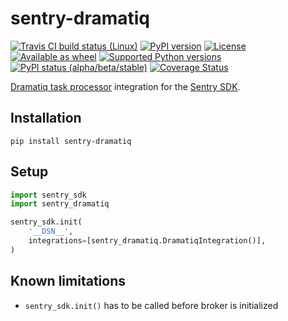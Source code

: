 # sentry-dramatiq

[![Travis CI build status (Linux)](https://travis-ci.org/jmagnusson/sentry-dramatiq.svg?branch=master)](https://travis-ci.org/jmagnusson/sentry-dramatiq)
[![PyPI version](https://img.shields.io/pypi/v/sentry-dramatiq.svg)](https://pypi.python.org/pypi/sentry-dramatiq/)
[![License](https://img.shields.io/pypi/l/sentry-dramatiq.svg)](https://pypi.python.org/pypi/sentry-dramatiq/)
[![Available as wheel](https://img.shields.io/pypi/wheel/sentry-dramatiq.svg)](https://pypi.python.org/pypi/sentry-dramatiq/)
[![Supported Python versions](https://img.shields.io/pypi/pyversions/sentry-dramatiq.svg)](https://pypi.python.org/pypi/sentry-dramatiq/)
[![PyPI status (alpha/beta/stable)](https://img.shields.io/pypi/status/sentry-dramatiq.svg)](https://pypi.python.org/pypi/sentry-dramatiq/)
[![Coverage Status](https://coveralls.io/repos/github/jmagnusson/sentry-dramatiq/badge.svg?branch=master)](https://coveralls.io/github/jmagnusson/sentry-dramatiq?branch=master)

[Dramatiq task processor](https://dramatiq.io/) integration for the [Sentry SDK](https://docs.sentry.io/error-reporting/quickstart/?platform=python).

## Installation

```
pip install sentry-dramatiq
```

## Setup

```python
import sentry_sdk
import sentry_dramatiq

sentry_sdk.init(
    '__DSN__',
    integrations=[sentry_dramatiq.DramatiqIntegration()],
)
```


## Known limitations

- `sentry_sdk.init()` has to be called before broker is initialized
